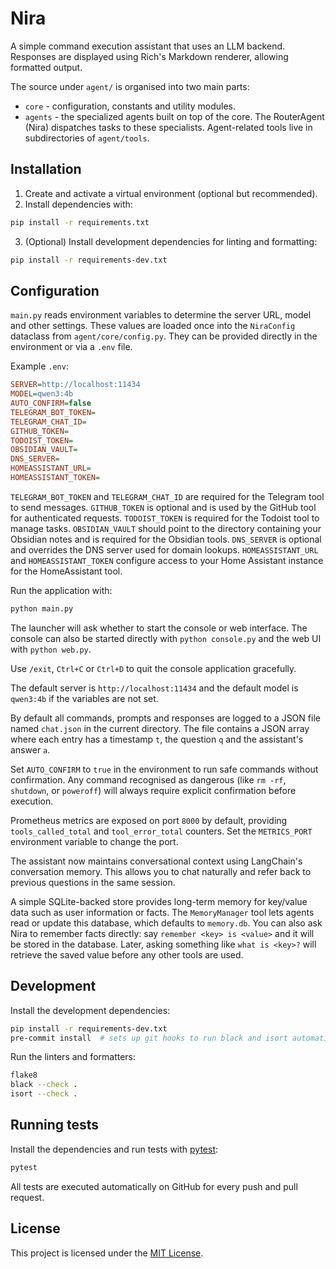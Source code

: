 # Nira

A simple command execution assistant that uses an LLM backend.
Responses are displayed using Rich's Markdown renderer, allowing formatted output.

The source under `agent/` is organised into two main parts:

-   `core` - configuration, constants and utility modules.
-   `agents` - the specialized agents built on top of the core. The RouterAgent
    (Nira) dispatches tasks to these specialists. Agent-related tools live in subdirectories of `agent/tools`.

## Installation

1. Create and activate a virtual environment (optional but recommended).
2. Install dependencies with:

```bash
pip install -r requirements.txt
```

3. (Optional) Install development dependencies for linting and formatting:

```bash
pip install -r requirements-dev.txt
```

## Configuration

`main.py` reads environment variables to determine the server URL, model and other settings. These values are loaded once into the `NiraConfig` dataclass from `agent/core/config.py`. They can be provided directly in the environment or via a `.env` file.

Example `.env`:

```ini
SERVER=http://localhost:11434
MODEL=qwen3:4b
AUTO_CONFIRM=false
TELEGRAM_BOT_TOKEN=
TELEGRAM_CHAT_ID=
GITHUB_TOKEN=
TODOIST_TOKEN=
OBSIDIAN_VAULT=
DNS_SERVER=
HOMEASSISTANT_URL=
HOMEASSISTANT_TOKEN=
```

`TELEGRAM_BOT_TOKEN` and `TELEGRAM_CHAT_ID` are required for the Telegram tool to send messages.
`GITHUB_TOKEN` is optional and is used by the GitHub tool for authenticated requests.
`TODOIST_TOKEN` is required for the Todoist tool to manage tasks.
`OBSIDIAN_VAULT` should point to the directory containing your Obsidian notes and is required for the Obsidian tools.
`DNS_SERVER` is optional and overrides the DNS server used for domain lookups.
`HOMEASSISTANT_URL` and `HOMEASSISTANT_TOKEN` configure access to your Home Assistant instance for the HomeAssistant tool.

Run the application with:

```bash
python main.py
```

The launcher will ask whether to start the console or web interface. The
console can also be started directly with `python console.py` and the web UI
with `python web.py`.

Use `/exit`, `Ctrl+C` or `Ctrl+D` to quit the console application gracefully.

The default server is `http://localhost:11434` and the default model is `qwen3:4b` if the variables are not set.

By default all commands, prompts and responses are logged to a JSON file named `chat.json` in the current directory. The file contains a JSON array where each entry has a timestamp `t`, the question `q` and the assistant's answer `a`.

Set `AUTO_CONFIRM` to `true` in the environment to run safe commands without confirmation. Any command recognised as dangerous (like `rm -rf`, `shutdown`, or `poweroff`) will always require explicit confirmation before execution.

Prometheus metrics are exposed on port `8000` by default, providing `tools_called_total` and `tool_error_total` counters. Set the `METRICS_PORT` environment variable to change the port.

The assistant now maintains conversational context using LangChain's conversation memory. This allows you to chat naturally and refer back to previous questions in the same session.

A simple SQLite-backed store provides long-term memory for key/value data such as user information or facts. The ``MemoryManager`` tool lets agents read or update this database, which defaults to ``memory.db``.
You can also ask Nira to remember facts directly: say ``remember <key> is <value>`` and it will be stored in the database. Later, asking something like ``what is <key>?`` will retrieve the saved value before any other tools are used.

## Development

Install the development dependencies:

```bash
pip install -r requirements-dev.txt
pre-commit install  # sets up git hooks to run black and isort automatically
```

Run the linters and formatters:

```bash
flake8
black --check .
isort --check .
```

## Running tests

Install the dependencies and run tests with [pytest](https://docs.pytest.org/):

```bash
pytest
```

All tests are executed automatically on GitHub for every push and pull request.

## License

This project is licensed under the [MIT License](LICENSE).
